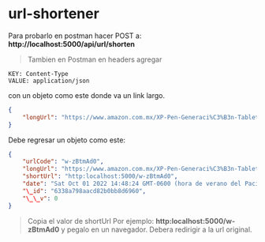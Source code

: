 # url-shortener

Para probarlo en postman hacer POST a:
**http://localhost:5000/api/url/shorten**

> Tambien en Postman en headers agregar

    KEY: Content-Type
    VALUE: application/json

con un objeto como este donde va un link largo.

```json
{ 
    "longUrl": "https://www.amazon.com.mx/XP-Pen-Generaci%C3%B3n-Tableta-Pantalla-Pulgadas/dp/B08S6RKG4Z/?_encoding=UTF8&pd_rd_w=qPZx4&content-id=amzn1.sym.49817a84-0bcd-497b-b987-7eb2210a5a09&pf_rd_p=49817a84-0bcd-497b-b987-7eb2210a5a09&pf_rd_r=4AXM6FP7BFDY9RXYE5X9&pd_rd_wg=OYKLd&pd_rd_r=487d6f03-73dc-479e-8828-a4fc5277d3e8&ref_=pd_gw_ci_mcx_mr_hp_atf_m"
}
```

Debe regresar un objeto como este:

```json
{ 
    "urlCode": "w-zBtmAd0", 
    "longUrl": "https://www.amazon.com.mx/XP-Pen-Generaci%C3%B3n-Tableta-Pantalla-Pulgadas/dp/B08S6RKG4Z/?_encoding=UTF8&pd_rd_w=qPZx4&content-id=amzn1.sym.49817a84-0bcd-497b-b987-7eb2210a5a09&pf_rd_p=49817a84-0bcd-497b-b987-7eb2210a5a09&pf_rd_r=4AXM6FP7BFDY9RXYE5X9&pd_rd_wg=OYKLd&pd_rd_r=487d6f03-73dc-479e-8828-a4fc5277d3e8&ref_=pd_gw_ci_mcx_mr_hp_atf_m", 
    "shortUrl": "http:localhost:5000/w-zBtmAd0", 
    "date": "Sat Oct 01 2022 14:48:24 GMT-0600 (hora de verano del Pacífico de México)", 
    "\_id": "6338a798aacd82b0bb8d6960", 
    "\_\_v": 0
}
```

> Copia el valor de shortUrl 
> Por ejemplo: 
**http:localhost:5000/w-zBtmAd0**
> y pegalo en un navegador.
> Debera redirigir a la url original.
